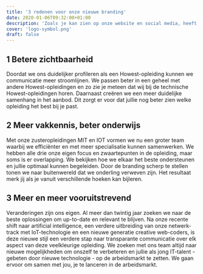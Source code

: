 ```yaml
---
title: '3 redenen voor onze nieuwe branding'
date: 2020-01-06T09:32:00+01:00
description: 'Zoals je kan zien op onze website en social media, heeft MCT een nieuwe branding. Dit is niet zomaar iets waar we plots zin in hadden, maar deel van een grotere positieve evolutie van de opleiding.'
cover: 'logo-symbol.png'
draft: false
---
```


## 1 Betere zichtbaarheid

Doordat we ons duidelijker profileren als een Howest-opleiding kunnen we communicatie meer stroomlijnen. We passen beter in een geheel met andere Howest-opleidingen en zo zie je meteen dat wij bij de technische Howest-opleidingen horen. Daarnaast creëren we een meer duidelijke samenhang in het aanbod. Dit zorgt er voor dat jullie nog beter zien welke opleiding het best bij je past.

## 2 Meer vakkennis, beter onderwijs

Met onze zusteropleidingen MIT en IOT vormen we nu een groter team waarbij we efficiënter en met meer specialisatie kunnen samenwerken. We hebben alle drie onze eigen focus en zwaartepunten in de opleiding, maar soms is er overlapping. We bekijken hoe we elkaar het beste ondersteunen en jullie optimaal kunnen begeleiden. Door de branding scherp te stellen tonen we naar buitenwereld dat we onderling verweven zijn. Het resultaat merk jij als je vanuit verschillende hoeken kan bijleren.

## 3 Meer en meer vooruitstrevend

Veranderingen zijn ons eigen. Al meer dan twintig jaar zoeken we naar de beste oplossingen om up-to-date en relevant te blijven. Na onze recente shift naar artificial intelligence, een verdere uitbreiding van onze netwerk-track met IoT-technologie en een nieuwe generatie creative web-coders, is deze nieuwe stijl een verdere stap naar transparante communicatie over elk aspect van deze veelkleurige opleiding. We zoeken met ons team altijd naar nieuwe mogelijkheden om onszelf te verbeteren en jullie als jong IT-talent - gebeten door nieuwe technologie - op de arbeidsmarkt te zetten. We gaan ervoor om samen met jou, je te lanceren in de arbeidsmarkt.
